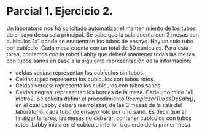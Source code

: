 # Parcial 1. Ejercicio 2.

Un laboratorio nos ha solicitado automatizar el mantenimiento de los tubos de ensayo de su sala principal. Se sabe que la sala cuenta con 3 mesas con cubículos 1x1 donde se encuentran los tubos de ensayo. Hay un solo tubo por cubículo. Cada mesa cuenta con un total de 50 cunículos.
Para esta tarea, contamos con la robot Labby que deberá mantener todas las mesas con tubos sanos en base a la siguiente representación de la información:
- celdas vacías: representan los cubículos sin tubos.
- Celdas rojas: representa los cubículos con tubos rotos.
- Celdas verdes: representa los cubículos con tubos sanos.
- Celdas negras: representan los bordes de la mesa. Cada uno mide 1x1 metro2.
Se solicita definir el procedimiento *ReemplazarTubosDeSala()*, en el cual Labby deberá reemplazar, de las 3 mesas de la sala del laboratorio, cada tubo de ensayo roto por uno sano. Es decir que al finalizar la tarea, las mesas no deberán contener cubículos con tubos rotos.
Labby inicia en el cubículo inferior izquierdo de la primer mesa.
